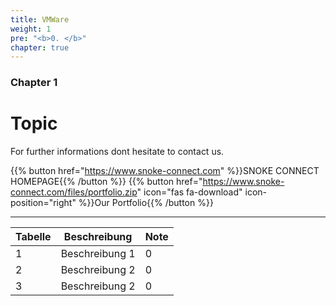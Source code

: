 ```yaml
---
title: VMWare
weight: 1
pre: "<b>0. </b>"
chapter: true
---
```


### Chapter 1

# Topic

For further informations dont hesitate to contact us.

{{% button href="https://www.snoke-connect.com" %}}SNOKE CONNECT HOMEPAGE{{% /button %}}
{{% button href="https://www.snoke-connect.com/files/portfolio.zip" icon="fas fa-download" icon-position="right" %}}Our Portfolio{{% /button %}}

___

| Tabelle | Beschreibung | Note |
| ------ | ----------- | ----- |
| 1 | Beschreibung 1 | 0 |
| 2 | Beschreibung 2 | 0 |
| 3 | Beschreibung 2 | 0 |
